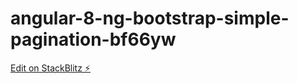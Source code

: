 # angular-8-ng-bootstrap-simple-pagination-bf66yw

[Edit on StackBlitz ⚡️](https://stackblitz.com/edit/angular-8-ng-bootstrap-simple-pagination-bf66yw)